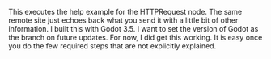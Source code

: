 This executes the help example for the HTTPRequest node. The same remote site just echoes back what you send it with a little bit
of other information. I built this with Godot 3.5. I want to set the version of Godot as the branch on future updates. For now, I 
did get this working. It is easy once you do the few required steps that are not explicitly explained.

